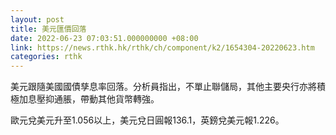 ```yaml
---
layout: post
title: 美元匯價回落
date: 2022-06-23 07:03:51.000000000 +08:00
link: https://news.rthk.hk/rthk/ch/component/k2/1654304-20220623.htm
categories: rthk
---
```


美元跟隨美國國債孳息率回落。分析員指出，不單止聯儲局，其他主要央行亦將積極加息壓抑通脹，帶動其他貨幣轉強。

歐元兌美元升至1.056以上，美元兌日圓報136.1，英鎊兌美元報1.226。
